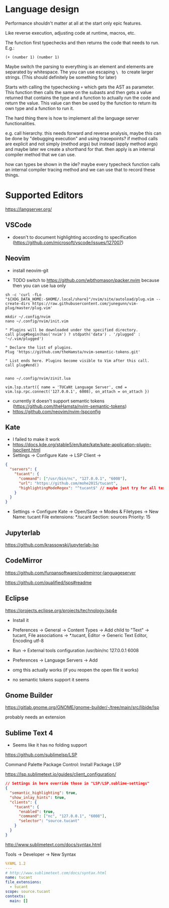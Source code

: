 # Language design

Performance shouldn't matter at all at the start only epic features.

Like reverse execution, adjusting code at runtime, macros, etc.

The function first typechecks and then returns the code that needs to run. E.g.:

```tucant
(+ (number 1) (number 1)
```

Maybe switch the parsing to everything is an element and elements are separated by whitespace. The you can use escaping `\ ` to create larger strings. (This should definitely be something for later)

Starts with calling the typechecking `+` which gets the AST as parameter. This function then
calls the same on the subasts and then gets a value returned that contains the type and a function to actually run the code and return the value. This value can then be used by the function to return its own type and a function to run it.

The hard thing there is how to implement all the language server functionalities.

e.g. call hierarchy. this needs forward and reverse analysis, maybe this can be done by "debugging execution" and using tracepoints?
if method calls are explicit and not simply (method args) but instead (apply method args) and maybe later we create a shorthand for that. then apply is an internal compiler method that we can use.

how can types be shown in the ide? maybe every typecheck function calls an internal compiler tracing method and we can use that
to record these things.

# Supported Editors

https://langserver.org/

<!-- https://microsoft.github.io/debug-adapter-protocol/specification -->

## VSCode

- doesn't to document highlighting according to specification (https://github.com/microsoft/vscode/issues/127007)

## Neovim

- install neovim-git

- TODO switch to https://github.com/wbthomason/packer.nvim because then you can use lua only

```
sh -c 'curl -fLo "${XDG_DATA_HOME:-$HOME/.local/share}"/nvim/site/autoload/plug.vim --create-dirs https://raw.githubusercontent.com/junegunn/vim-plug/master/plug.vim'

mkdir ~/.config/nvim
nano ~/.config/nvim/init.vim

" Plugins will be downloaded under the specified directory.
call plug#begin(has('nvim') ? stdpath('data') . '/plugged' : '~/.vim/plugged')

" Declare the list of plugins.
Plug 'https://github.com/theHamsta/nvim-semantic-tokens.git'

" List ends here. Plugins become visible to Vim after this call.
call plug#end()


nano ~/.config/nvim/zinit.lua

vim.lsp.start({ name = 'TUCaNt Language Server', cmd = vim.lsp.rpc.connect('127.0.0.1', 6008), on_attach = on_attach })

```

- currently it doesn't support semantic tokens (https://github.com/theHamsta/nvim-semantic-tokens)
- https://github.com/neovim/nvim-lspconfig

## Kate

- I failed to make it work
- https://docs.kde.org/stable5/en/kate/kate/kate-application-plugin-lspclient.html
- Settings -> Configure Kate -> LSP Client ->

```json
{
  "servers": {
    "tucant": {
      "command": ["/usr/bin/nc", "127.0.0.1", "6008"],
      "url": "https://github.com/mohe2015/tucant",
      "highlightingModeRegex": "^tucant$" // maybe just try for all text files
    }
  }
}
```

- Settings -> Configure Kate -> Open/Save -> Modes & Filetypes -> New
  Name: tucant
  File extensions: \*.tucant
  Section: sources
  Priority: 15

## Jupyterlab

https://github.com/krassowski/jupyterlab-lsp

## CodeMirror

https://github.com/furqansoftware/codemirror-languageserver

https://github.com/qualified/lsps#readme

## Eclipse

https://projects.eclipse.org/projects/technology.lsp4e

- Install it
- Preferences -> General -> Content Types -> Add child to "Text" -> tucant, File associations -> \*.tucant, Editor -> Generic Text Editor, Encoding utf-8

- Run -> External tools configuration
  /usr/bin/nc
  127.0.0.1 6008
- Preferences -> Language Servers -> Add
- omg this actually works (if you reopen the open file it works)
- no semantic tokens support it seems

## Gnome Builder

https://gitlab.gnome.org/GNOME/gnome-builder/-/tree/main/src/libide/lsp

probably needs an extension

## Sublime Text 4

- Seems like it has no folding support

https://github.com/sublimelsp/LSP

Command Palette
Package Control: Install Package
LSP

https://lsp.sublimetext.io/guides/client_configuration/

```json
// Settings in here override those in "LSP/LSP.sublime-settings"
{
  "semantic_highlighting": true,
  "show_inlay_hints": true,
  "clients": {
    "tucant": {
      "enabled": true,
      "command": ["nc", "127.0.0.1", "6008"],
      "selector": "source.tucant"
    }
  }
}
```

http://www.sublimetext.com/docs/syntax.html

Tools -> Developer -> New Syntax

```yaml
%YAML 1.2
---
# http://www.sublimetext.com/docs/syntax.html
name: tucant
file_extensions:
  - tucant
scope: source.tucant
contexts:
  main: []
```
